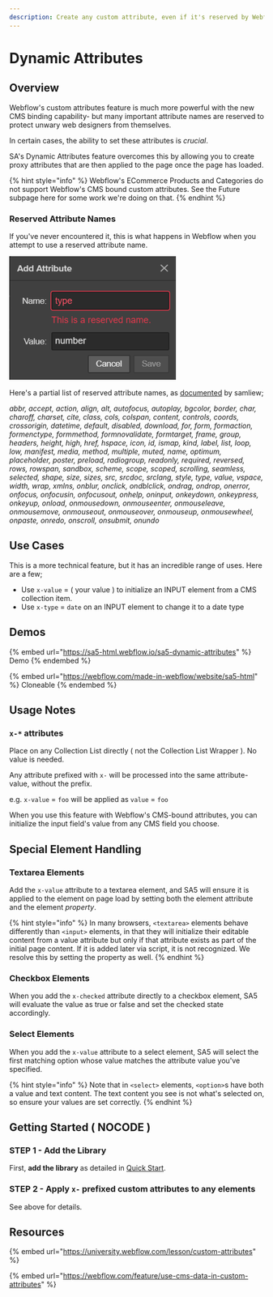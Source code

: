 ```yaml
---
description: Create any custom attribute, even if it's reserved by Webflow
---
```


# Dynamic Attributes

## Overview

Webflow's custom attributes feature is much more powerful with the new CMS binding capability- but many important attribute names are reserved to protect unwary web designers from themselves.&#x20;

In certain cases, the ability to set these attributes is _crucial_.

SA's Dynamic Attributes feature overcomes this by allowing you to create proxy attributes that are then applied to the page once the page has loaded.&#x20;

{% hint style="info" %}
Webflow's ECommerce Products and Categories do not support Webflow's CMS bound custom attributes. See the Future subpage here for some work we're doing on that.&#x20;
{% endhint %}

### Reserved Attribute Names

If you've never encountered it, this is what happens in Webflow when you attempt to use a reserved attribute name.&#x20;

![](<../../.gitbook/assets/image (27).png>)

Here's a partial list of reserved attribute names, as [documented](https://discourse.webflow.com/t/list-feature-availability-limits/23610) by samliew;&#x20;

_abbr, accept, action, align, alt, autofocus, autoplay, bgcolor, border, char, charoff, charset, cite, class, cols, colspan, content, controls, coords, crossorigin, datetime, default, disabled, download, for, form, formaction, formenctype, formmethod, formnovalidate, formtarget, frame, group, headers, height, high, href, hspace, icon, id, ismap, kind, label, list, loop, low, manifest, media, method, multiple, muted, name, optimum, placeholder, poster, preload, radiogroup, readonly, required, reversed, rows, rowspan, sandbox, scheme, scope, scoped, scrolling, seamless, selected, shape, size, sizes, src, srcdoc, srclang, style, type, value, vspace, width, wrap, xmlns, onblur, onclick, ondblclick, ondrag, ondrop, onerror, onfocus, onfocusin, onfocusout, onhelp, oninput, onkeydown, onkeypress, onkeyup, onload, onmousedown, onmouseenter, onmouseleave, onmousemove, onmouseout, onmouseover, onmouseup, onmousewheel, onpaste, onredo, onscroll, onsubmit, onundo_

## Use Cases

This is a more technical feature, but it has an incredible range of uses. Here are a few;

* Use `x-value` = ( your value ) to initialize an INPUT element from a CMS collection item. &#x20;
* Use `x-type` = `date` on an INPUT element to change it to a date type&#x20;

## Demos <a href="#usage-notes" id="usage-notes"></a>

{% embed url="https://sa5-html.webflow.io/sa5-dynamic-attributes" %}
Demo
{% endembed %}

{% embed url="https://webflow.com/made-in-webflow/website/sa5-html" %}
Cloneable
{% endembed %}

## Usage Notes <a href="#usage-notes" id="usage-notes"></a>

### `x-*` attributes <a href="#wfu-sort-attribute" id="wfu-sort-attribute"></a>

Place on any Collection List directly ( not the Collection List Wrapper ). No value is needed.

Any attribute prefixed with `x-` will be processed into the same attribute-value, without the prefix.

e.g. `x-value` = `foo` will be applied as `value` = `foo`&#x20;

When you use this feature with Webflow's CMS-bound attributes, you can initialize the input field's value from any CMS field you choose.&#x20;

## Special Element Handling <a href="#wfu-sort-dir-attribute" id="wfu-sort-dir-attribute"></a>

### Textarea Elements

Add the `x-value` attribute to a textarea element, and SA5 will ensure it is applied to the element on page load by setting both the element attribute and the element _property_.

{% hint style="info" %}
In many browsers, `<textarea>` elements behave differently than `<input>` elements, in that they will initialize their editable content from a value attribute but only if that attribute exists as part of the initial page content. If it is added later via script, it is not recognized. We resolve this by setting the property as well.&#x20;
{% endhint %}

### Checkbox Elements

When you add the `x-checked` attribute directly to a checkbox element, SA5 will evaluate the value as true or false and set the checked state accordingly.&#x20;

### Select Elements

When you add the `x-value` attribute to a select element, SA5 will select the first matching option whose value matches the attribute value you've specified.&#x20;

{% hint style="info" %}
Note that in `<select>` elements, `<option>`s have both a value and text content. The text content you see is not what's selected on, so ensure your values are set correctly. &#x20;
{% endhint %}

## Getting Started ( NOCODE ) <a href="#getting-started-nocode" id="getting-started-nocode"></a>

### STEP 1 - Add the Library <a href="#step-1---add-the-library" id="step-1---add-the-library"></a>

First, **add the library** as detailed in [Quick Start](../quick-start.md).&#x20;

### STEP 2 - Apply `x-` prefixed custom attributes to any elements <a href="#step-2---apply-wfu-sort-and-configuration-attributes-to-the-elements-you-want-to-filter" id="step-2---apply-wfu-sort-and-configuration-attributes-to-the-elements-you-want-to-filter"></a>

See above for details.

## Resources

{% embed url="https://university.webflow.com/lesson/custom-attributes" %}

{% embed url="https://webflow.com/feature/use-cms-data-in-custom-attributes" %}
